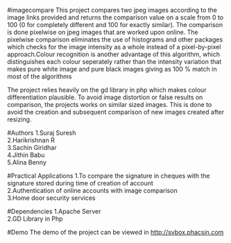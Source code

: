 #imagecompare
This project compares two jpeg images according to the image links provided and returns the comparison value on a scale from 0 to 100 (0 for completely different and 100 for exactly similar). The comparison is done pixelwise on jpeg images that are worked upon online. The pixelwise comparison eliminates the use of histograms and other packages which checks for the image intensity as a whole instead of a pixel-by-pixel approach.Colour recognition is another advantage of this algorithm, which distinguishes each colour seperately rather than the intensity variation that makes pure white image and pure black images giving as 100 % match in most of the algorithms

The project relies heavily on the gd library in php which makes colour differentiation plausible. To avoid image distortion or false results on comparison, the projects works on similar sized images. This is done to avoid the creation and subsequent comparison of new images created after resizing. 


#Authors
1.Suraj Suresh <br />2.Harikrishnan R<br />3.Sachin Giridhar<br />4.Jithin Babu<br />5.Alina Benny

#Practical Applications 
1.To compare the signature in cheques with the signature stored during time of creation of account<br />2.Authentication of online accounts with image comparison<br />3.Home door security services 

#Dependencies
1.Apache Server<br />2.GD Library in Php 

#Demo
The demo of the project can be viewed in http://svbox.phacsin.com
